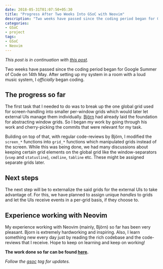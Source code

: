 ```yaml
---
date: 2018-05-31T01:07:50+05:30
title: "Progress After Two Weeks Into GSoC with Neovim"
description: "Two weeks have passed since the coding period began for Google Summer of Code. Here's the progress I made so far."
categories:
- GSoC
- project
tags:
- GSoC
- Neovim
---
```


_This post is in continuation with [this post](/blog/google-summer-of-code-with-neovim)._


Two weeks have passed since the coding period began for Google Summer of Code on 14th May. After setting up my system in a room with a loud music system, I _officially_ began coding.


## The progress so far
The first task that I needed to do was to break up the one global grid used for screen-handling into smaller per-window grids which would later let external UIs manage them individually.
[Björn](https://github.com/bfredl) had already laid the foundation for abstracting window grids. So I began my work by going through his work and cherry-picking the commits that were relevant for my task.

Building on top of that, with regular code-reviews by Björn, I modified the `screen_*` functions into `grid_*` functions which manipulated grids instead of the screen.
While this was being done, we had many discussions about keeping certain grid elements on the global grid like the window-separators (`vsep` and `statusline`), `cmdline`, `tabline` etc. These might be assigned separate grids later.


## Next steps
The next step will be to externalize the said grids for the external UIs to take advantage of. For this, we have planned to assign unique _handles_ to grids and let the UIs receive events in a per-grid basis, if they choose to.


## Experience working with Neovim
My experience working with Neovim (mainly, Björn) so far has been very pleasant. Bjorn is extremely hardworking and inspiring. Also, I learn something new every day just by reading the rich codebase and the code-reviews that I receive. Hope to keep on learning and keep on working!

**The work done so far can be found [here](https://github.com/neovim/neovim/pull/8455).**


_Follow the [gsoc](/tags/gsoc) tag for updates._

